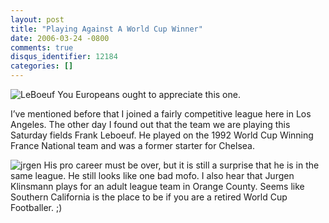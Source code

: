 ```yaml
---
layout: post
title: "Playing Against A World Cup Winner"
date: 2006-03-24 -0800
comments: true
disqus_identifier: 12184
categories: []
---
```

![LeBoeuf](http://haacked.com/images/LeBoeuf.jpg) You Europeans ought to
appreciate this one.

I’ve mentioned before that I joined a fairly competitive league here in
Los Angeles. The other day I found out that the team we are playing this
Saturday fields Frank Leboeuf. He played on the 1992 World Cup Winning
France National team and was a former starter for Chelsea.

![jrgen](http://haacked.com/images/JurgenKlinsman.jpg) His pro career
must be over, but it is still a surprise that he is in the same league.
He still looks like one bad mofo. I also hear that Jurgen Klinsmann
plays for an adult league team in Orange County. Seems like Southern
California is the place to be if you are a retired World Cup Footballer.
;)

